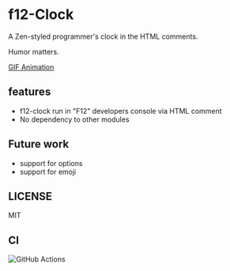 # f12-Clock

A Zen-styled programmer's clock in the HTML comments.

Humor matters.

[GIF Animation]("./doc/f12-clock.gif")

## features

- f12-clock run in "F12" developers console via HTML comment
- No dependency to other modules


## Future work

- support for options
- support for emoji

## LICENSE

MIT

## CI

![GitHub Actions](https://github.com/hrkt/f12-clock/actions/workflows/node.js.yml/badge.svg)

